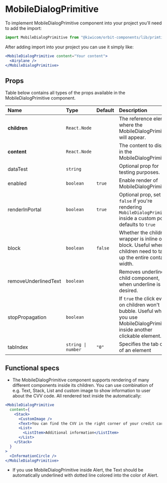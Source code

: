 # MobileDialogPrimitive

To implement MobileDialogPrimitive component into your project you'll need to add the import:

```jsx
import MobileDialogPrimitive from "@kiwicom/orbit-components/lib/primtives/MobileDialogPrimitive";
```

After adding import into your project you can use it simply like:

```jsx
<MobileDialogPrimitive content="Your content">
  <Airplane />
</MobileDialogPrimitive>
```

## Props

Table below contains all types of the props available in the MobileDialogPrimitive component.

| Name                 | Type               | Default | Description                                                                                                                     |
| :------------------- | :----------------- | :------ | :------------------------------------------------------------------------------------------------------------------------------ |
| **children**         | `React.Node`       |         | The reference element where the MobileDialogPrimitive will appear.                                                              |
| **content**          | `React.Node`       |         | The content to display in the MobileDialogPrimitive.                                                                            |
| dataTest             | `string`           |         | Optional prop for testing purposes.                                                                                             |
| enabled              | `boolean`          | `true`  | Enable render of MobileDialogPrimitive                                                                                          |
| renderInPortal       | `boolean`          | `true`  | Optional prop, set it to `false` if you're rendering `MobileDialogPrimitive` inside a custom portal, defaults to `true`         |
| block                | `boolean`          | `false` | Whether the children wrapper is inline or block. Useful when children need to take up the entire container width.               |
| removeUnderlinedText | `boolean`          |         | Removes underline on child component, when underline is not desired.                                                            |
| stopPropagation      | `boolean`          |         | If `true` the click event on children won't bubble. Useful when you use MobileDialogPrimitive inside another clickable element. |
| tabIndex             | `string \| number` | `"0"`   | Specifies the tab order of an element                                                                                           |

## Functional specs

- The MobileDialogPrimitive component supports rendering of many different components inside its children. You can use combination of e.g. Text, Stack, List and custom image to show information to user about the CVV code. All rendered text inside the automatically:

```jsx
<MobileDialogPrimitive
  content={
    <Stack>
      <CustomImage />
      <Text>You can find the CVV in the right corner of your credit card.</Text>
      <List>
        <ListItem>Additional information</ListItem>
      </List>
    </Stack>
  }
>
  <InformationCircle />
</MobileDialogPrimitive>
```

- If you use MobileDialogPrimitive inside Alert, the Text should be automatically underlined with dotted line colored into the color of Alert.
